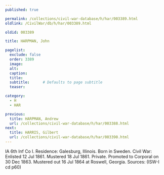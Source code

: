 ```yaml
---
published: true

permalink: /collections/civil-war-database/h/har/003389.html
oldlink: /CivilWar/db/h/har/003389.html

oldid: 003389

title: HARPMAN, John

pagelist:
  exclude: false
  order: 3389
  image: 
  alt:
  caption:
  title:
  subtitle:      # Defaults to page subtitle
  teaser:

category: 
  - H 
  - HAR

previous:
  title: HARPMAN, Andrew
  url: /collections/civil-war-database/h/har/003388.html  
next:
  title: HARRIS, Gilbert
  url: /collections/civil-war-database/h/har/003390.html   
---
```

IA 6th Inf Co I. Residence: Galesburg, Illinois. Born in Sweden. Civil War: Enlisted 12 Jul 1861. Mustered 18 Jul 1861. Private. Promoted to Corporal on 30 Dec 1863. Mustered out 16 Jul 1864 at Roswell, Georgia. Sources: (ISW-I cd p60)